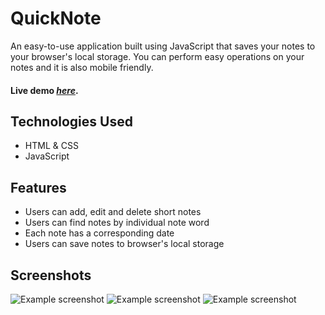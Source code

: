 # QuickNote
An easy-to-use application built using JavaScript that saves your notes to your browser's local storage. You can perform easy operations on your notes and it is also mobile friendly.

#### Live demo [_here_](http://quicknote.pl/).


## Technologies Used
- HTML & CSS
- JavaScript


## Features
- Users can add, edit and delete short notes
- Users can find notes by individual note word
- Each note has a corresponding date
- Users can save notes to browser's local storage


## Screenshots
![Example screenshot](./img/quicknote.png)
![Example screenshot](./img/quicknote2.png)
![Example screenshot](./img/quicknote3.png)

